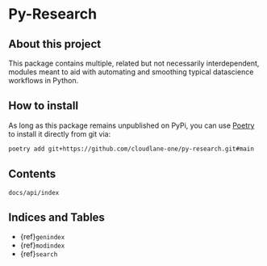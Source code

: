 # Py-Research

## About this project

This package contains multiple, related but not necessarily interdependent, modules meant to aid with automating and smoothing typical datascience workflows in Python.

## How to install

As long as this package remains unpublished on PyPi, you can use [Poetry](https://python-poetry.org) to install it directly from git via:

```bash
poetry add git+https://github.com/cloudlane-one/py-research.git#main
```

## Contents

```{toctree}
docs/api/index
```

## Indices and Tables

- {ref}`genindex`
- {ref}`modindex`
- {ref}`search`
